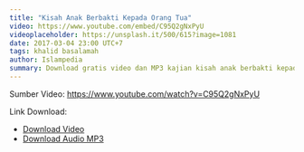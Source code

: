 ```yaml
---
title: "Kisah Anak Berbakti Kepada Orang Tua"
video: https://www.youtube.com/embed/C95Q2gNxPyU
videoplaceholder: https://unsplash.it/500/615?image=1081
date: 2017-03-04 23:00 UTC+7
tags: khalid basalamah
author: Islampedia
summary: Download gratis video dan MP3 kajian kisah anak berbakti kepada orang tua
---
```


Sumber Video: <https://www.youtube.com/watch?v=C95Q2gNxPyU>

Link Download:

* [Download Video][video]
* [Download Audio MP3][audio]

[video]: https://www.amazon.com/clouddrive/share/hmDasXvm0CgDN50aTIwMwenavVndQSRbz72ohR0v4Vq?ref_=cd_ph_share_link_copy
[audio]: https://www.amazon.com/clouddrive/share/0wkBohHESYPv6RxLYBtmjcPFSAUfoQq4AprXnXP4GxA?ref_=cd_ph_share_link_copy
